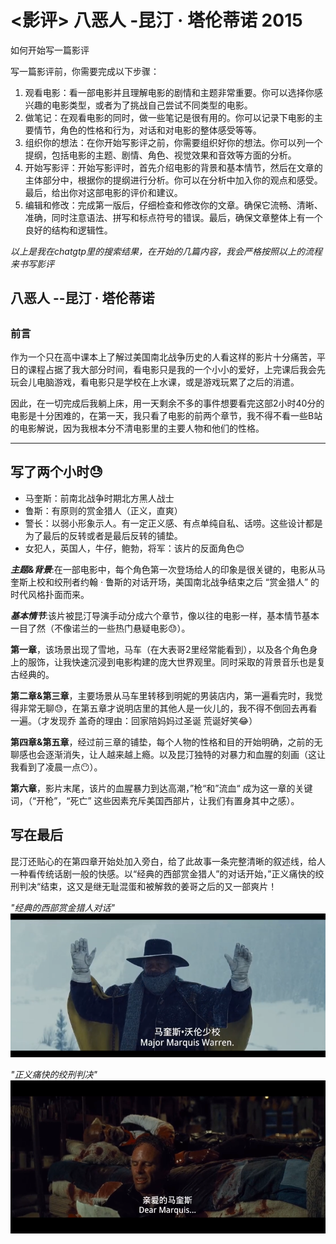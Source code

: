 # <影评> 八恶人 -昆汀 · 塔伦蒂诺 2015

如何开始写一篇影评

写一篇影评前，你需要完成以下步骤：

1. 观看电影：看一部电影并且理解电影的剧情和主题非常重要。你可以选择你感兴趣的电影类型，或者为了挑战自己尝试不同类型的电影。
2. 做笔记：在观看电影的同时，做一些笔记是很有用的。你可以记录下电影的主要情节，角色的性格和行为，对话和对电影的整体感受等等。
3. 组织你的想法：在你开始写影评之前，你需要组织好你的想法。你可以列一个提纲，包括电影的主题、剧情、角色、视觉效果和音效等方面的分析。
4. 开始写影评：开始写影评时，首先介绍电影的背景和基本情节，然后在文章的主体部分中，根据你的提纲进行分析。你可以在分析中加入你的观点和感受。最后，给出你对这部电影的评价和建议。
5. 编辑和修改：完成第一版后，仔细检查和修改你的文章。确保它流畅、清晰、准确，同时注意语法、拼写和标点符号的错误。最后，确保文章整体上有一个良好的结构和逻辑性。

_以上是我在chatgtp里的搜索结果，在开始的几篇内容，我会严格按照以上的流程来书写影评_

## 八恶人 --昆汀 · 塔伦蒂诺



## 

### 前言 

作为一个只在高中课本上了解过美国南北战争历史的人看这样的影片十分痛苦，平日的课程占据了我大部分时间，看电影只是我的一个小小的爱好，上完课后我会先玩会儿电脑游戏，看电影只是学校在上水课，或是游戏玩累了之后的消遣。

因此，在一切完成后我躺上床，用一天剩余不多的事件想要看完这部2小时40分的电影是十分困难的，在第一天，我只看了电影的前两个章节，我不得不看一些B站的电影解说，因为我根本分不清电影里的主要人物和他们的性格。

------

## 写了两个小时😓

- 马奎斯：前南北战争时期北方黑人战士
- 鲁斯：有原则的赏金猎人（正义，直爽）
- 警长：以弱小形象示人。有一定正义感、有点单纯自私、话唠。这些设计都是为了最后的反转或者是最后反转的铺垫。
- 女犯人，英国人，牛仔，鲍勃，将军：该片的反面角色😊

***主题&背景***:在一部电影中，每个角色第一次登场给人的印象是很关键的，电影从马奎斯上校和绞刑者约翰 · 鲁斯的对话开场，美国南北战争结束之后 “赏金猎人” 的时代风格扑面而来。

***基本情节***:该片被昆汀导演手动分成六个章节，像以往的电影一样，基本情节基本一目了然（不像诺兰的一些热门悬疑电影😓）。

**第一章**，该场景出现了雪地，马车（在大表哥2里经常能看到），以及各个角色身上的服饰，让我快速沉浸到电影构建的庞大世界观里。同时采取的背景音乐也是复古经典的。

**第二章&第三章**，主要场景从马车里转移到明妮的男装店内，第一遍看完时，我觉得非常无聊😓，在第五章才说明店里的其他人是一伙儿的，我不得不倒回去再看一遍。（才发现乔 盖奇的理由：回家陪妈妈过圣诞 荒诞好笑😂）

**第四章&第五章**，经过前三章的铺垫，每个人物的性格和目的开始明确，之前的无聊感也会逐渐消失，让人越来越上瘾。以及昆汀独特的对暴力和血腥的刻画（这让我看到了凌晨一点😶）。

**第六章**，影片末尾，该片的血腥暴力到达高潮，”枪“和”流血“ 成为这一章的关键词，（“开枪”，“死亡” 这些因素充斥美国西部片，让我们有置身其中之感）。



## 写在最后

昆汀还贴心的在第四章开始处加入旁白，给了此故事一条完整清晰的叙述线，给人一种看传统话剧一般的快感。以“经典的西部赏金猎人”的对话开始，”正义痛快的绞刑判决“结束，这又是继无耻混蛋和被解救的姜哥之后的又一部爽片！

_"经典的西部赏金猎人对话"_
![first](/images/first.png)

_"正义痛快的绞刑判决"_
![last](/images/last.png)



